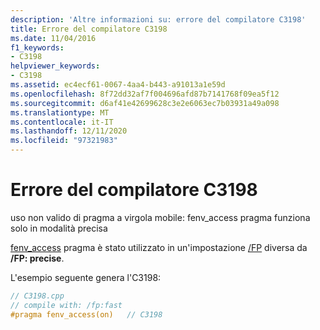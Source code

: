 ```yaml
---
description: 'Altre informazioni su: errore del compilatore C3198'
title: Errore del compilatore C3198
ms.date: 11/04/2016
f1_keywords:
- C3198
helpviewer_keywords:
- C3198
ms.assetid: ec4ecf61-0067-4aa4-b443-a91013a1e59d
ms.openlocfilehash: 8f72dd32af7f004696afd87b7141768f09ea5f12
ms.sourcegitcommit: d6af41e42699628c3e2e6063ec7b03931a49a098
ms.translationtype: MT
ms.contentlocale: it-IT
ms.lasthandoff: 12/11/2020
ms.locfileid: "97321983"
---
```

# <a name="compiler-error-c3198"></a>Errore del compilatore C3198

uso non valido di pragma a virgola mobile: fenv_access pragma funziona solo in modalità precisa

[fenv_access](../../preprocessor/fenv-access.md) pragma è stato utilizzato in un'impostazione [/FP](../../build/reference/fp-specify-floating-point-behavior.md) diversa da **/FP: precise**.

L'esempio seguente genera l'C3198:

```cpp
// C3198.cpp
// compile with: /fp:fast
#pragma fenv_access(on)   // C3198
```
